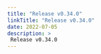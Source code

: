 ```yaml
---
title: "Release v0.34.0"
linkTitle: "Release v0.34.0"
date: 2022-07-05
description: >
 Release v0.34.0
---
```



